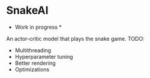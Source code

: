 # SnakeAI
* Work in progress *

An actor-critic model that plays the snake game.
TODO:
  - Multithreading
  - Hyperparameter tuning
  - Better rendering
  - Optimizations
